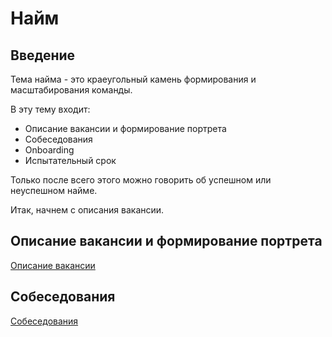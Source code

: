 # Найм

## Введение

Тема найма - это краеугольный камень формирования и масштабирования команды.

В эту тему входит:

* Описание вакансии и формирование портрета
* Собеседования
* Onboarding
* Испытательный срок

Только после всего этого можно говорить об успешном или неуспешном найме.

Итак, начнем с описания вакансии.

## Описание вакансии и формирование портрета

[Описание вакансии](./job_description.md)

## Собеседования

[Собеседования](./interview.md)
